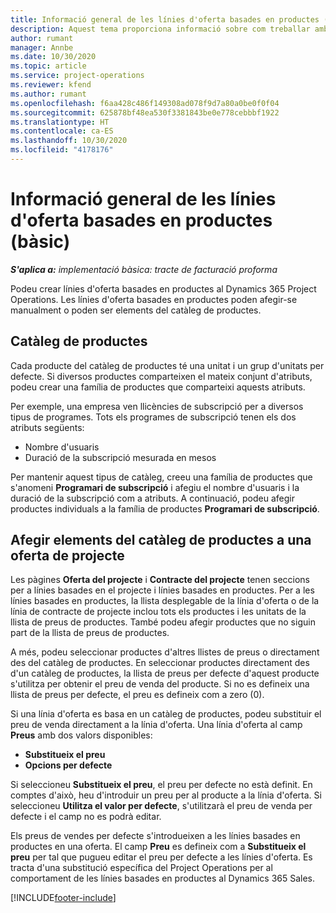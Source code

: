 ```yaml
---
title: Informació general de les línies d'oferta basades en productes (bàsic)
description: Aquest tema proporciona informació sobre com treballar amb línies d'oferta basades en productes.
author: rumant
manager: Annbe
ms.date: 10/30/2020
ms.topic: article
ms.service: project-operations
ms.reviewer: kfend
ms.author: rumant
ms.openlocfilehash: f6aa428c486f149308ad078f9d7a80a0be0f0f04
ms.sourcegitcommit: 625878bf48ea530f3381843be0e778cebbbf1922
ms.translationtype: HT
ms.contentlocale: ca-ES
ms.lasthandoff: 10/30/2020
ms.locfileid: "4178176"
---
```

# <a name="product-based-quote-lines-overview---lite"></a>Informació general de les línies d'oferta basades en productes (bàsic)

_**S'aplica a:** implementació bàsica: tracte de facturació proforma_

Podeu crear línies d'oferta basades en productes al Dynamics 365 Project Operations. Les línies d'oferta basades en productes poden afegir-se manualment o poden ser elements del catàleg de productes.

## <a name="product-catalog"></a>Catàleg de productes

Cada producte del catàleg de productes té una unitat i un grup d'unitats per defecte. Si diversos productes comparteixen el mateix conjunt d'atributs, podeu crear una família de productes que comparteixi aquests atributs. 

Per exemple, una empresa ven llicències de subscripció per a diversos tipus de programes. Tots els programes de subscripció tenen els dos atributs següents:

- Nombre d'usuaris
- Duració de la subscripció mesurada en mesos

Per mantenir aquest tipus de catàleg, creeu una família de productes que s'anomeni **Programari de subscripció** i afegiu el nombre d'usuaris i la duració de la subscripció com a atributs. A continuació, podeu afegir productes individuals a la família de productes **Programari de subscripció**.

## <a name="add-product-catalog-items-to-a-project-quote"></a>Afegir elements del catàleg de productes a una oferta de projecte

Les pàgines **Oferta del projecte** i **Contracte del projecte** tenen seccions per a línies basades en el projecte i línies basades en productes. Per a les línies basades en productes, la llista desplegable de la línia d'oferta o de la línia de contracte de projecte inclou tots els productes i les unitats de la llista de preus de productes. També podeu afegir productes que no siguin part de la llista de preus de productes.

A més, podeu seleccionar productes d'altres llistes de preus o directament des del catàleg de productes. En seleccionar productes directament des d'un catàleg de productes, la llista de preus per defecte d'aquest producte s'utilitza per obtenir el preu de venda del producte. Si no es defineix una llista de preus per defecte, el preu es defineix com a zero (0).

Si una línia d'oferta es basa en un catàleg de productes, podeu substituir el preu de venda directament a la línia d'oferta. Una línia d'oferta al camp **Preus** amb dos valors disponibles:

- **Substitueix el preu**
- **Opcions per defecte**

Si seleccioneu **Substitueix el preu**, el preu per defecte no està definit. En comptes d'això, heu d'introduir un preu per al producte a la línia d'oferta. Si seleccioneu **Utilitza el valor per defecte**, s'utilitzarà el preu de venda per defecte i el camp no es podrà editar.

Els preus de vendes per defecte s'introdueixen a les línies basades en productes en una oferta. El camp **Preu** es defineix com a **Substitueix el preu** per tal que pugueu editar el preu per defecte a les línies d'oferta. Es tracta d'una substitució específica del Project Operations per al comportament de les línies basades en productes al Dynamics 365 Sales.


[!INCLUDE[footer-include](../../includes/footer-banner.md)]